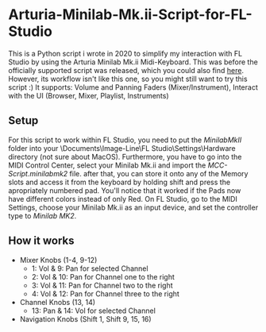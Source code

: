 # Arturia-Minilab-Mk.ii-Script-for-FL-Studio
This is a Python script i wrote in 2020 to simplify my interaction with FL Studio by using the Arturia Minilab Mk.ii Midi-Keyboard. This was before the officially supported script was released, which you could also find [here](https://forum.image-line.com/viewtopic.php?t=262947). However, its workflow isn't like this one, so you might still want to try this script :)
It supports: Volume and Panning Faders (Mixer/Instrument), Interact with the UI (Browser, Mixer, Playlist, Instruments)
## Setup
For this script to work within FL Studio, you need to put the *MinilabMkII* folder into your \Documents\Image-Line\FL Studio\Settings\Hardware directory (not sure about MacOS). Furthermore, you have to go into the MIDI Control Center, select your Minilab Mk.ii and import the *MCC-Script.minilabmk2* file. after that, you can store it onto any of the Memory slots and access it from the keyboard by holding shift and press the apropriately numbered pad. You'll notice that it worked if the Pads now have different colors instead of only Red.
On FL Studio, go to the MIDI Settings, choose your Minilab Mk.ii as an input device, and set the controller type to *Minilab MK2*.
## How it works
- Mixer Knobs (1-4, 9-12)
  - 1: Vol & 9: Pan for selected Channel
  - 2: Vol & 10: Pan for Channel one to the right
  - 3: Vol & 11: Pan for Channel two to the right
  - 4: Vol & 12: Pan for Channel three to the right
- Channel Knobs (13, 14)
  - 13: Pan & 14: Vol for selected Channel
- Navigation Knobs (Shift 1, Shift 9, 15, 16)
